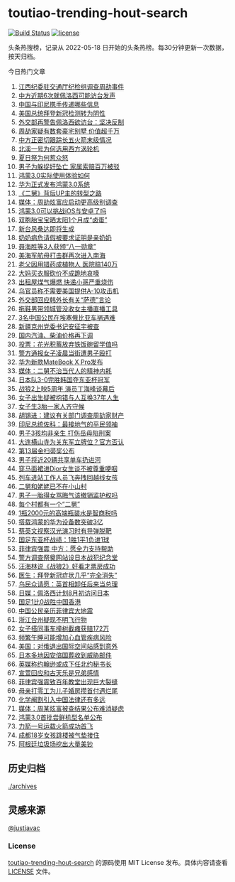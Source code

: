<!--
 * @Author: WangLiShuai
 * @Date: 2022-05-17 14:08:06
 * @LastEditTime: 2022-05-18 14:51:18
 * @FilePath: \hot-search\toutiao-trending-hout-search\README.md
 * @Description:
-->

# toutiao-trending-hout-search

[![Build Status](https://github.com/justjavac/weibo-trending-hot-search/workflows/ci/badge.svg?branch=master)](https://github.com/wlswang/toutiao-trending-hout-search/actions) [![license](https://img.shields.io/github/license/wlswang/toutiao-trending-hout-search)](https://github.com/wlswang/toutiao-trending-hout-search/blob/master/LICENSE)

头条热搜榜，记录从 2022-05-18 日开始的头条热榜。每30分钟更新一次数据，按天归档。

今日热门文章

<!-- BEGIN -->
  <!-- 最后更新时间 Thu Jul 28 2022 06:39:16 GMT+0800 (China Standard Time) -->
  1. [江西纪委驻交通厅纪检组调查周劼事件](https://www.toutiao.com/amos_land_page/?category_name=topic_innerflow&event_type=hot_board&log_pb=%7B%22category_name%22%3A%22topic_innerflow%22%2C%22cluster_type%22%3A%222%22%2C%22enter_from%22%3A%22click_category%22%2C%22entrance_hotspot%22%3A%22outside%22%2C%22event_type%22%3A%22hot_board%22%2C%22hot_board_cluster_id%22%3A%227125051267776249870%22%2C%22hot_board_impr_id%22%3A%22202207280057480101350531040D3C7E12%22%2C%22jump_page%22%3A%22hot_board_page%22%2C%22location%22%3A%22news_hot_card%22%2C%22page_location%22%3A%22hot_board_page%22%2C%22rank%22%3A%221%22%2C%22source%22%3A%22trending_tab%22%2C%22style_id%22%3A%2240132%22%2C%22title%22%3A%22%E6%B1%9F%E8%A5%BF%E7%BA%AA%E5%A7%94%E9%A9%BB%E4%BA%A4%E9%80%9A%E5%8E%85%E7%BA%AA%E6%A3%80%E7%BB%84%E8%B0%83%E6%9F%A5%E5%91%A8%E5%8A%BC%E4%BA%8B%E4%BB%B6%22%7D&rank=1&style_id=40132&topic_id=7125051267776249870)
1. [中方近期6次就佩洛西可能访台发声](https://www.toutiao.com/amos_land_page/?category_name=topic_innerflow&event_type=hot_board&log_pb=%7B%22category_name%22%3A%22topic_innerflow%22%2C%22cluster_type%22%3A%225%22%2C%22enter_from%22%3A%22click_category%22%2C%22entrance_hotspot%22%3A%22outside%22%2C%22event_type%22%3A%22hot_board%22%2C%22hot_board_cluster_id%22%3A%227124977496272932365%22%2C%22hot_board_impr_id%22%3A%22202207280057480101350531040D3C7E12%22%2C%22jump_page%22%3A%22hot_board_page%22%2C%22location%22%3A%22news_hot_card%22%2C%22page_location%22%3A%22hot_board_page%22%2C%22rank%22%3A%222%22%2C%22source%22%3A%22trending_tab%22%2C%22style_id%22%3A%2240132%22%2C%22title%22%3A%22%E4%B8%AD%E6%96%B9%E8%BF%91%E6%9C%9F6%E6%AC%A1%E5%B0%B1%E4%BD%A9%E6%B4%9B%E8%A5%BF%E5%8F%AF%E8%83%BD%E8%AE%BF%E5%8F%B0%E5%8F%91%E5%A3%B0%22%7D&rank=2&style_id=40132&topic_id=7124977496272932365)
1. [中国与印尼携手传递哪些信息](https://www.toutiao.com/amos_land_page/?category_name=topic_innerflow&event_type=hot_board&log_pb=%7B%22category_name%22%3A%22topic_innerflow%22%2C%22cluster_type%22%3A%222%22%2C%22enter_from%22%3A%22click_category%22%2C%22entrance_hotspot%22%3A%22outside%22%2C%22event_type%22%3A%22hot_board%22%2C%22hot_board_cluster_id%22%3A%227124140711858929699%22%2C%22hot_board_impr_id%22%3A%22202207280057480101350531040D3C7E12%22%2C%22jump_page%22%3A%22hot_board_page%22%2C%22location%22%3A%22news_hot_card%22%2C%22page_location%22%3A%22hot_board_page%22%2C%22rank%22%3A%223%22%2C%22source%22%3A%22trending_tab%22%2C%22style_id%22%3A%2240132%22%2C%22title%22%3A%22%E4%B8%AD%E5%9B%BD%E4%B8%8E%E5%8D%B0%E5%B0%BC%E6%90%BA%E6%89%8B%E4%BC%A0%E9%80%92%E5%93%AA%E4%BA%9B%E4%BF%A1%E6%81%AF%22%7D&rank=3&style_id=40132&topic_id=7124140711858929699)
1. [美国总统拜登新冠检测转为阴性](https://www.toutiao.com/amos_land_page/?category_name=topic_innerflow&event_type=hot_board&log_pb=%7B%22category_name%22%3A%22topic_innerflow%22%2C%22cluster_type%22%3A%222%22%2C%22enter_from%22%3A%22click_category%22%2C%22entrance_hotspot%22%3A%22outside%22%2C%22event_type%22%3A%22hot_board%22%2C%22hot_board_cluster_id%22%3A%227124416180458094633%22%2C%22hot_board_impr_id%22%3A%22202207280057480101350531040D3C7E12%22%2C%22jump_page%22%3A%22hot_board_page%22%2C%22location%22%3A%22news_hot_card%22%2C%22page_location%22%3A%22hot_board_page%22%2C%22rank%22%3A%224%22%2C%22source%22%3A%22trending_tab%22%2C%22style_id%22%3A%2240132%22%2C%22title%22%3A%22%E7%BE%8E%E5%9B%BD%E6%80%BB%E7%BB%9F%E6%8B%9C%E7%99%BB%E6%96%B0%E5%86%A0%E6%A3%80%E6%B5%8B%E8%BD%AC%E4%B8%BA%E9%98%B4%E6%80%A7%22%7D&rank=4&style_id=40132&topic_id=7124416180458094633)
1. [外交部再警告佩洛西欲访台：坚决反制](https://www.toutiao.com/amos_land_page/?category_name=topic_innerflow&event_type=hot_board&log_pb=%7B%22category_name%22%3A%22topic_innerflow%22%2C%22cluster_type%22%3A%222%22%2C%22enter_from%22%3A%22click_category%22%2C%22entrance_hotspot%22%3A%22outside%22%2C%22event_type%22%3A%22hot_board%22%2C%22hot_board_cluster_id%22%3A%227123836746646687268%22%2C%22hot_board_impr_id%22%3A%22202207280057480101350531040D3C7E12%22%2C%22jump_page%22%3A%22hot_board_page%22%2C%22location%22%3A%22news_hot_card%22%2C%22page_location%22%3A%22hot_board_page%22%2C%22rank%22%3A%225%22%2C%22source%22%3A%22trending_tab%22%2C%22style_id%22%3A%2240132%22%2C%22title%22%3A%22%E5%A4%96%E4%BA%A4%E9%83%A8%E5%86%8D%E8%AD%A6%E5%91%8A%E4%BD%A9%E6%B4%9B%E8%A5%BF%E6%AC%B2%E8%AE%BF%E5%8F%B0%EF%BC%9A%E5%9D%9A%E5%86%B3%E5%8F%8D%E5%88%B6%22%7D&rank=5&style_id=40132&topic_id=7123836746646687268)
1. [周劼家疑有数套豪宅别墅 价值超千万](https://www.toutiao.com/amos_land_page/?category_name=topic_innerflow&event_type=hot_board&log_pb=%7B%22category_name%22%3A%22topic_innerflow%22%2C%22cluster_type%22%3A%221%22%2C%22enter_from%22%3A%22click_category%22%2C%22entrance_hotspot%22%3A%22outside%22%2C%22event_type%22%3A%22hot_board%22%2C%22hot_board_cluster_id%22%3A%227125012745614786594%22%2C%22hot_board_impr_id%22%3A%22202207280057480101350531040D3C7E12%22%2C%22jump_page%22%3A%22hot_board_page%22%2C%22location%22%3A%22news_hot_card%22%2C%22page_location%22%3A%22hot_board_page%22%2C%22rank%22%3A%226%22%2C%22source%22%3A%22trending_tab%22%2C%22style_id%22%3A%2240132%22%2C%22title%22%3A%22%E5%91%A8%E5%8A%BC%E5%AE%B6%E7%96%91%E6%9C%89%E6%95%B0%E5%A5%97%E8%B1%AA%E5%AE%85%E5%88%AB%E5%A2%85+%E4%BB%B7%E5%80%BC%E8%B6%85%E5%8D%83%E4%B8%87%22%7D&rank=6&style_id=40132&topic_id=7125012745614786594)
1. [中方正密切跟踪长五火箭末级情况](https://www.toutiao.com/amos_land_page/?category_name=topic_innerflow&event_type=hot_board&log_pb=%7B%22category_name%22%3A%22topic_innerflow%22%2C%22cluster_type%22%3A%226%22%2C%22enter_from%22%3A%22click_category%22%2C%22entrance_hotspot%22%3A%22outside%22%2C%22event_type%22%3A%22hot_board%22%2C%22hot_board_cluster_id%22%3A%227125029684701741071%22%2C%22hot_board_impr_id%22%3A%22202207280057480101350531040D3C7E12%22%2C%22jump_page%22%3A%22hot_board_page%22%2C%22location%22%3A%22news_hot_card%22%2C%22page_location%22%3A%22hot_board_page%22%2C%22rank%22%3A%227%22%2C%22source%22%3A%22trending_tab%22%2C%22style_id%22%3A%2240132%22%2C%22title%22%3A%22%E4%B8%AD%E6%96%B9%E6%AD%A3%E5%AF%86%E5%88%87%E8%B7%9F%E8%B8%AA%E9%95%BF%E4%BA%94%E7%81%AB%E7%AE%AD%E6%9C%AB%E7%BA%A7%E6%83%85%E5%86%B5%22%7D&rank=7&style_id=40132&topic_id=7125029684701741071)
1. [北溪一号为何选用西方涡轮机](https://www.toutiao.com/amos_land_page/?category_name=topic_innerflow&event_type=hot_board&log_pb=%7B%22category_name%22%3A%22topic_innerflow%22%2C%22cluster_type%22%3A%226%22%2C%22enter_from%22%3A%22click_category%22%2C%22entrance_hotspot%22%3A%22outside%22%2C%22event_type%22%3A%22hot_board%22%2C%22hot_board_cluster_id%22%3A%227124814068728201246%22%2C%22hot_board_impr_id%22%3A%2220220728033331010133037230031D4553%22%2C%22jump_page%22%3A%22hot_board_page%22%2C%22location%22%3A%22news_hot_card%22%2C%22page_location%22%3A%22hot_board_page%22%2C%22rank%22%3A%2247%22%2C%22source%22%3A%22trending_tab%22%2C%22style_id%22%3A%2240132%22%2C%22title%22%3A%22%E5%8C%97%E6%BA%AA%E4%B8%80%E5%8F%B7%E4%B8%BA%E4%BD%95%E9%80%89%E7%94%A8%E8%A5%BF%E6%96%B9%E6%B6%A1%E8%BD%AE%E6%9C%BA%22%7D&rank=47&style_id=40132&topic_id=7124814068728201246)
1. [夏日祭为何惹众怒](https://www.toutiao.com/amos_land_page/?category_name=topic_innerflow&event_type=hot_board&log_pb=%7B%22category_name%22%3A%22topic_innerflow%22%2C%22cluster_type%22%3A%221%22%2C%22enter_from%22%3A%22click_category%22%2C%22entrance_hotspot%22%3A%22outside%22%2C%22event_type%22%3A%22hot_board%22%2C%22hot_board_cluster_id%22%3A%227124068836571578383%22%2C%22hot_board_impr_id%22%3A%22202207280057480101350531040D3C7E12%22%2C%22jump_page%22%3A%22hot_board_page%22%2C%22location%22%3A%22news_hot_card%22%2C%22page_location%22%3A%22hot_board_page%22%2C%22rank%22%3A%229%22%2C%22source%22%3A%22trending_tab%22%2C%22style_id%22%3A%2240132%22%2C%22title%22%3A%22%E5%A4%8F%E6%97%A5%E7%A5%AD%E4%B8%BA%E4%BD%95%E6%83%B9%E4%BC%97%E6%80%92%22%7D&rank=9&style_id=40132&topic_id=7124068836571578383)
1. [男子为躲捉奸坠亡 家属索赔百万被驳](https://www.toutiao.com/amos_land_page/?category_name=topic_innerflow&event_type=hot_board&log_pb=%7B%22category_name%22%3A%22topic_innerflow%22%2C%22cluster_type%22%3A%220%22%2C%22enter_from%22%3A%22click_category%22%2C%22entrance_hotspot%22%3A%22outside%22%2C%22event_type%22%3A%22hot_board%22%2C%22hot_board_cluster_id%22%3A%227124974700979028001%22%2C%22hot_board_impr_id%22%3A%22202207280057480101350531040D3C7E12%22%2C%22jump_page%22%3A%22hot_board_page%22%2C%22location%22%3A%22news_hot_card%22%2C%22page_location%22%3A%22hot_board_page%22%2C%22rank%22%3A%2210%22%2C%22source%22%3A%22trending_tab%22%2C%22style_id%22%3A%2240132%22%2C%22title%22%3A%22%E7%94%B7%E5%AD%90%E4%B8%BA%E8%BA%B2%E6%8D%89%E5%A5%B8%E5%9D%A0%E4%BA%A1+%E5%AE%B6%E5%B1%9E%E7%B4%A2%E8%B5%94%E7%99%BE%E4%B8%87%E8%A2%AB%E9%A9%B3%22%7D&rank=10&style_id=40132&topic_id=7124974700979028001)
1. [鸿蒙3.0实际使用体验如何](https://www.toutiao.com/amos_land_page/?category_name=topic_innerflow&event_type=hot_board&log_pb=%7B%22category_name%22%3A%22topic_innerflow%22%2C%22cluster_type%22%3A%222%22%2C%22enter_from%22%3A%22click_category%22%2C%22entrance_hotspot%22%3A%22outside%22%2C%22event_type%22%3A%22hot_board%22%2C%22hot_board_cluster_id%22%3A%227125037131151441957%22%2C%22hot_board_impr_id%22%3A%22202207280057480101350531040D3C7E12%22%2C%22jump_page%22%3A%22hot_board_page%22%2C%22location%22%3A%22news_hot_card%22%2C%22page_location%22%3A%22hot_board_page%22%2C%22rank%22%3A%2211%22%2C%22source%22%3A%22trending_tab%22%2C%22style_id%22%3A%2240132%22%2C%22title%22%3A%22%E9%B8%BF%E8%92%993.0%E5%AE%9E%E9%99%85%E4%BD%BF%E7%94%A8%E4%BD%93%E9%AA%8C%E5%A6%82%E4%BD%95%22%7D&rank=11&style_id=40132&topic_id=7125037131151441957)
1. [华为正式发布鸿蒙3.0系统](https://www.toutiao.com/amos_land_page/?category_name=topic_innerflow&event_type=hot_board&log_pb=%7B%22category_name%22%3A%22topic_innerflow%22%2C%22cluster_type%22%3A%222%22%2C%22enter_from%22%3A%22click_category%22%2C%22entrance_hotspot%22%3A%22outside%22%2C%22event_type%22%3A%22hot_board%22%2C%22hot_board_cluster_id%22%3A%227124128371763580453%22%2C%22hot_board_impr_id%22%3A%22202207280057480101350531040D3C7E12%22%2C%22jump_page%22%3A%22hot_board_page%22%2C%22location%22%3A%22news_hot_card%22%2C%22page_location%22%3A%22hot_board_page%22%2C%22rank%22%3A%228%22%2C%22source%22%3A%22trending_tab%22%2C%22style_id%22%3A%2240132%22%2C%22title%22%3A%22%E5%8D%8E%E4%B8%BA%E6%AD%A3%E5%BC%8F%E5%8F%91%E5%B8%83%E9%B8%BF%E8%92%993.0%E7%B3%BB%E7%BB%9F%22%7D&rank=8&style_id=40132&topic_id=7124128371763580453)
1. [《二舅》背后UP主的转型之路](https://www.toutiao.com/amos_land_page/?category_name=topic_innerflow&event_type=hot_board&log_pb=%7B%22category_name%22%3A%22topic_innerflow%22%2C%22cluster_type%22%3A%222%22%2C%22enter_from%22%3A%22click_category%22%2C%22entrance_hotspot%22%3A%22outside%22%2C%22event_type%22%3A%22hot_board%22%2C%22hot_board_cluster_id%22%3A%227124676515253452830%22%2C%22hot_board_impr_id%22%3A%22202207280057480101350531040D3C7E12%22%2C%22jump_page%22%3A%22hot_board_page%22%2C%22location%22%3A%22news_hot_card%22%2C%22page_location%22%3A%22hot_board_page%22%2C%22rank%22%3A%2215%22%2C%22source%22%3A%22trending_tab%22%2C%22style_id%22%3A%2240132%22%2C%22title%22%3A%22%E3%80%8A%E4%BA%8C%E8%88%85%E3%80%8B%E8%83%8C%E5%90%8EUP%E4%B8%BB%E7%9A%84%E8%BD%AC%E5%9E%8B%E4%B9%8B%E8%B7%AF%22%7D&rank=15&style_id=40132&topic_id=7124676515253452830)
1. [媒体：周劼炫富应启动更高级别调查](https://www.toutiao.com/amos_land_page/?category_name=topic_innerflow&event_type=hot_board&log_pb=%7B%22category_name%22%3A%22topic_innerflow%22%2C%22cluster_type%22%3A%225%22%2C%22enter_from%22%3A%22click_category%22%2C%22entrance_hotspot%22%3A%22outside%22%2C%22event_type%22%3A%22hot_board%22%2C%22hot_board_cluster_id%22%3A%227124985897820360204%22%2C%22hot_board_impr_id%22%3A%22202207280057480101350531040D3C7E12%22%2C%22jump_page%22%3A%22hot_board_page%22%2C%22location%22%3A%22news_hot_card%22%2C%22page_location%22%3A%22hot_board_page%22%2C%22rank%22%3A%2219%22%2C%22source%22%3A%22trending_tab%22%2C%22style_id%22%3A%2240132%22%2C%22title%22%3A%22%E5%AA%92%E4%BD%93%EF%BC%9A%E5%91%A8%E5%8A%BC%E7%82%AB%E5%AF%8C%E5%BA%94%E5%90%AF%E5%8A%A8%E6%9B%B4%E9%AB%98%E7%BA%A7%E5%88%AB%E8%B0%83%E6%9F%A5%22%7D&rank=19&style_id=40132&topic_id=7124985897820360204)
1. [鸿蒙3.0可以挑战iOS与安卓了吗](https://www.toutiao.com/amos_land_page/?category_name=topic_innerflow&event_type=hot_board&log_pb=%7B%22category_name%22%3A%22topic_innerflow%22%2C%22cluster_type%22%3A%221%22%2C%22enter_from%22%3A%22click_category%22%2C%22entrance_hotspot%22%3A%22outside%22%2C%22event_type%22%3A%22hot_board%22%2C%22hot_board_cluster_id%22%3A%227125026279396474895%22%2C%22hot_board_impr_id%22%3A%22202207280057480101350531040D3C7E12%22%2C%22jump_page%22%3A%22hot_board_page%22%2C%22location%22%3A%22news_hot_card%22%2C%22page_location%22%3A%22hot_board_page%22%2C%22rank%22%3A%2217%22%2C%22source%22%3A%22trending_tab%22%2C%22style_id%22%3A%2240132%22%2C%22title%22%3A%22%E9%B8%BF%E8%92%993.0%E5%8F%AF%E4%BB%A5%E6%8C%91%E6%88%98iOS%E4%B8%8E%E5%AE%89%E5%8D%93%E4%BA%86%E5%90%97%22%7D&rank=17&style_id=40132&topic_id=7125026279396474895)
1. [双胞胎宝宝晒太阳1个月成“卤蛋”](https://www.toutiao.com/amos_land_page/?category_name=topic_innerflow&event_type=hot_board&log_pb=%7B%22category_name%22%3A%22topic_innerflow%22%2C%22cluster_type%22%3A%220%22%2C%22enter_from%22%3A%22click_category%22%2C%22entrance_hotspot%22%3A%22outside%22%2C%22event_type%22%3A%22hot_board%22%2C%22hot_board_cluster_id%22%3A%227124846846953914406%22%2C%22hot_board_impr_id%22%3A%22202207280057480101350531040D3C7E12%22%2C%22jump_page%22%3A%22hot_board_page%22%2C%22location%22%3A%22news_hot_card%22%2C%22page_location%22%3A%22hot_board_page%22%2C%22rank%22%3A%2223%22%2C%22source%22%3A%22trending_tab%22%2C%22style_id%22%3A%2240132%22%2C%22title%22%3A%22%E5%8F%8C%E8%83%9E%E8%83%8E%E5%AE%9D%E5%AE%9D%E6%99%92%E5%A4%AA%E9%98%B31%E4%B8%AA%E6%9C%88%E6%88%90%E2%80%9C%E5%8D%A4%E8%9B%8B%E2%80%9D%22%7D&rank=23&style_id=40132&topic_id=7124846846953914406)
1. [新台风桑达即将生成](https://www.toutiao.com/amos_land_page/?category_name=topic_innerflow&event_type=hot_board&log_pb=%7B%22category_name%22%3A%22topic_innerflow%22%2C%22cluster_type%22%3A%224%22%2C%22enter_from%22%3A%22click_category%22%2C%22entrance_hotspot%22%3A%22outside%22%2C%22event_type%22%3A%22hot_board%22%2C%22hot_board_cluster_id%22%3A%227124465776651665421%22%2C%22hot_board_impr_id%22%3A%22202207280057480101350531040D3C7E12%22%2C%22jump_page%22%3A%22hot_board_page%22%2C%22location%22%3A%22news_hot_card%22%2C%22page_location%22%3A%22hot_board_page%22%2C%22rank%22%3A%2225%22%2C%22source%22%3A%22trending_tab%22%2C%22style_id%22%3A%2240132%22%2C%22title%22%3A%22%E6%96%B0%E5%8F%B0%E9%A3%8E%E6%A1%91%E8%BE%BE%E5%8D%B3%E5%B0%86%E7%94%9F%E6%88%90%22%7D&rank=25&style_id=40132&topic_id=7124465776651665421)
1. [奶奶病危请假被要求证明是亲奶奶](https://www.toutiao.com/amos_land_page/?category_name=topic_innerflow&event_type=hot_board&log_pb=%7B%22category_name%22%3A%22topic_innerflow%22%2C%22cluster_type%22%3A%222%22%2C%22enter_from%22%3A%22click_category%22%2C%22entrance_hotspot%22%3A%22outside%22%2C%22event_type%22%3A%22hot_board%22%2C%22hot_board_cluster_id%22%3A%227125002729423896615%22%2C%22hot_board_impr_id%22%3A%22202207280057480101350531040D3C7E12%22%2C%22jump_page%22%3A%22hot_board_page%22%2C%22location%22%3A%22news_hot_card%22%2C%22page_location%22%3A%22hot_board_page%22%2C%22rank%22%3A%2218%22%2C%22source%22%3A%22trending_tab%22%2C%22style_id%22%3A%2240132%22%2C%22title%22%3A%22%E5%A5%B6%E5%A5%B6%E7%97%85%E5%8D%B1%E8%AF%B7%E5%81%87%E8%A2%AB%E8%A6%81%E6%B1%82%E8%AF%81%E6%98%8E%E6%98%AF%E4%BA%B2%E5%A5%B6%E5%A5%B6%22%7D&rank=18&style_id=40132&topic_id=7125002729423896615)
1. [聂海胜等3人获颁“八一勋章”](https://www.toutiao.com/amos_land_page/?category_name=topic_innerflow&event_type=hot_board&log_pb=%7B%22category_name%22%3A%22topic_innerflow%22%2C%22cluster_type%22%3A%220%22%2C%22enter_from%22%3A%22click_category%22%2C%22entrance_hotspot%22%3A%22outside%22%2C%22event_type%22%3A%22hot_board%22%2C%22hot_board_cluster_id%22%3A%227124990795828396066%22%2C%22hot_board_impr_id%22%3A%22202207280057480101350531040D3C7E12%22%2C%22jump_page%22%3A%22hot_board_page%22%2C%22location%22%3A%22news_hot_card%22%2C%22page_location%22%3A%22hot_board_page%22%2C%22rank%22%3A%2237%22%2C%22source%22%3A%22trending_tab%22%2C%22style_id%22%3A%2240132%22%2C%22title%22%3A%22%E8%81%82%E6%B5%B7%E8%83%9C%E7%AD%893%E4%BA%BA%E8%8E%B7%E9%A2%81%E2%80%9C%E5%85%AB%E4%B8%80%E5%8B%8B%E7%AB%A0%E2%80%9D%22%7D&rank=37&style_id=40132&topic_id=7124990795828396066)
1. [美海军航母打击群再次进入南海](https://www.toutiao.com/amos_land_page/?category_name=topic_innerflow&event_type=hot_board&log_pb=%7B%22category_name%22%3A%22topic_innerflow%22%2C%22cluster_type%22%3A%226%22%2C%22enter_from%22%3A%22click_category%22%2C%22entrance_hotspot%22%3A%22outside%22%2C%22event_type%22%3A%22hot_board%22%2C%22hot_board_cluster_id%22%3A%227124605140278968350%22%2C%22hot_board_impr_id%22%3A%22202207280057480101350531040D3C7E12%22%2C%22jump_page%22%3A%22hot_board_page%22%2C%22location%22%3A%22news_hot_card%22%2C%22page_location%22%3A%22hot_board_page%22%2C%22rank%22%3A%2228%22%2C%22source%22%3A%22trending_tab%22%2C%22style_id%22%3A%2240132%22%2C%22title%22%3A%22%E7%BE%8E%E6%B5%B7%E5%86%9B%E8%88%AA%E6%AF%8D%E6%89%93%E5%87%BB%E7%BE%A4%E5%86%8D%E6%AC%A1%E8%BF%9B%E5%85%A5%E5%8D%97%E6%B5%B7%22%7D&rank=28&style_id=40132&topic_id=7124605140278968350)
1. [老父因用错药成植物人 医院赔140万](https://www.toutiao.com/amos_land_page/?category_name=topic_innerflow&event_type=hot_board&log_pb=%7B%22category_name%22%3A%22topic_innerflow%22%2C%22cluster_type%22%3A%221%22%2C%22enter_from%22%3A%22click_category%22%2C%22entrance_hotspot%22%3A%22outside%22%2C%22event_type%22%3A%22hot_board%22%2C%22hot_board_cluster_id%22%3A%227124686507062853643%22%2C%22hot_board_impr_id%22%3A%22202207280057480101350531040D3C7E12%22%2C%22jump_page%22%3A%22hot_board_page%22%2C%22location%22%3A%22news_hot_card%22%2C%22page_location%22%3A%22hot_board_page%22%2C%22rank%22%3A%2220%22%2C%22source%22%3A%22trending_tab%22%2C%22style_id%22%3A%2240132%22%2C%22title%22%3A%22%E8%80%81%E7%88%B6%E5%9B%A0%E7%94%A8%E9%94%99%E8%8D%AF%E6%88%90%E6%A4%8D%E7%89%A9%E4%BA%BA+%E5%8C%BB%E9%99%A2%E8%B5%94140%E4%B8%87%22%7D&rank=20&style_id=40132&topic_id=7124686507062853643)
1. [大妈买衣服砍价不成跪地哀嚎](https://www.toutiao.com/amos_land_page/?category_name=topic_innerflow&event_type=hot_board&log_pb=%7B%22category_name%22%3A%22topic_innerflow%22%2C%22cluster_type%22%3A%220%22%2C%22enter_from%22%3A%22click_category%22%2C%22entrance_hotspot%22%3A%22outside%22%2C%22event_type%22%3A%22hot_board%22%2C%22hot_board_cluster_id%22%3A%227124657666135162917%22%2C%22hot_board_impr_id%22%3A%22202207280057480101350531040D3C7E12%22%2C%22jump_page%22%3A%22hot_board_page%22%2C%22location%22%3A%22news_hot_card%22%2C%22page_location%22%3A%22hot_board_page%22%2C%22rank%22%3A%2214%22%2C%22source%22%3A%22trending_tab%22%2C%22style_id%22%3A%2240132%22%2C%22title%22%3A%22%E5%A4%A7%E5%A6%88%E4%B9%B0%E8%A1%A3%E6%9C%8D%E7%A0%8D%E4%BB%B7%E4%B8%8D%E6%88%90%E8%B7%AA%E5%9C%B0%E5%93%80%E5%9A%8E%22%7D&rank=14&style_id=40132&topic_id=7124657666135162917)
1. [出租屋煤气爆燃 快递小哥严重烧伤](https://www.toutiao.com/amos_land_page/?category_name=topic_innerflow&event_type=hot_board&log_pb=%7B%22category_name%22%3A%22topic_innerflow%22%2C%22cluster_type%22%3A%220%22%2C%22enter_from%22%3A%22click_category%22%2C%22entrance_hotspot%22%3A%22outside%22%2C%22event_type%22%3A%22hot_board%22%2C%22hot_board_cluster_id%22%3A%227124894957944455172%22%2C%22hot_board_impr_id%22%3A%22202207280057480101350531040D3C7E12%22%2C%22jump_page%22%3A%22hot_board_page%22%2C%22location%22%3A%22news_hot_card%22%2C%22page_location%22%3A%22hot_board_page%22%2C%22rank%22%3A%2242%22%2C%22source%22%3A%22trending_tab%22%2C%22style_id%22%3A%2240132%22%2C%22title%22%3A%22%E5%87%BA%E7%A7%9F%E5%B1%8B%E7%85%A4%E6%B0%94%E7%88%86%E7%87%83+%E5%BF%AB%E9%80%92%E5%B0%8F%E5%93%A5%E4%B8%A5%E9%87%8D%E7%83%A7%E4%BC%A4%22%7D&rank=42&style_id=40132&topic_id=7124894957944455172)
1. [乌官员称不需要美国提供A-10攻击机](https://www.toutiao.com/amos_land_page/?category_name=topic_innerflow&event_type=hot_board&log_pb=%7B%22category_name%22%3A%22topic_innerflow%22%2C%22cluster_type%22%3A%226%22%2C%22enter_from%22%3A%22click_category%22%2C%22entrance_hotspot%22%3A%22outside%22%2C%22event_type%22%3A%22hot_board%22%2C%22hot_board_cluster_id%22%3A%227124958688565002274%22%2C%22hot_board_impr_id%22%3A%22202207280241560101581600161B48A924%22%2C%22jump_page%22%3A%22hot_board_page%22%2C%22location%22%3A%22news_hot_card%22%2C%22page_location%22%3A%22hot_board_page%22%2C%22rank%22%3A%2242%22%2C%22source%22%3A%22trending_tab%22%2C%22style_id%22%3A%2240132%22%2C%22title%22%3A%22%E4%B9%8C%E5%AE%98%E5%91%98%E7%A7%B0%E4%B8%8D%E9%9C%80%E8%A6%81%E7%BE%8E%E5%9B%BD%E6%8F%90%E4%BE%9BA-10%E6%94%BB%E5%87%BB%E6%9C%BA%22%7D&rank=42&style_id=40132&topic_id=7124958688565002274)
1. [外交部回应韩外长有关“萨德”言论](https://www.toutiao.com/amos_land_page/?category_name=topic_innerflow&event_type=hot_board&log_pb=%7B%22category_name%22%3A%22topic_innerflow%22%2C%22cluster_type%22%3A%226%22%2C%22enter_from%22%3A%22click_category%22%2C%22entrance_hotspot%22%3A%22outside%22%2C%22event_type%22%3A%22hot_board%22%2C%22hot_board_cluster_id%22%3A%227124974709627682823%22%2C%22hot_board_impr_id%22%3A%22202207280057480101350531040D3C7E12%22%2C%22jump_page%22%3A%22hot_board_page%22%2C%22location%22%3A%22news_hot_card%22%2C%22page_location%22%3A%22hot_board_page%22%2C%22rank%22%3A%2231%22%2C%22source%22%3A%22trending_tab%22%2C%22style_id%22%3A%2240132%22%2C%22title%22%3A%22%E5%A4%96%E4%BA%A4%E9%83%A8%E5%9B%9E%E5%BA%94%E9%9F%A9%E5%A4%96%E9%95%BF%E6%9C%89%E5%85%B3%E2%80%9C%E8%90%A8%E5%BE%B7%E2%80%9D%E8%A8%80%E8%AE%BA%22%7D&rank=31&style_id=40132&topic_id=7124974709627682823)
1. [拖鞋男带领城管没收女主播直播工具](https://www.toutiao.com/amos_land_page/?category_name=topic_innerflow&event_type=hot_board&log_pb=%7B%22category_name%22%3A%22topic_innerflow%22%2C%22cluster_type%22%3A%221%22%2C%22enter_from%22%3A%22click_category%22%2C%22entrance_hotspot%22%3A%22outside%22%2C%22event_type%22%3A%22hot_board%22%2C%22hot_board_cluster_id%22%3A%227124603970797961228%22%2C%22hot_board_impr_id%22%3A%22202207280057480101350531040D3C7E12%22%2C%22jump_page%22%3A%22hot_board_page%22%2C%22location%22%3A%22news_hot_card%22%2C%22page_location%22%3A%22hot_board_page%22%2C%22rank%22%3A%2226%22%2C%22source%22%3A%22trending_tab%22%2C%22style_id%22%3A%2240132%22%2C%22title%22%3A%22%E6%8B%96%E9%9E%8B%E7%94%B7%E5%B8%A6%E9%A2%86%E5%9F%8E%E7%AE%A1%E6%B2%A1%E6%94%B6%E5%A5%B3%E4%B8%BB%E6%92%AD%E7%9B%B4%E6%92%AD%E5%B7%A5%E5%85%B7%22%7D&rank=26&style_id=40132&topic_id=7124603970797961228)
1. [3名中国公民在埃塞俄比亚车祸遇难](https://www.toutiao.com/amos_land_page/?category_name=topic_innerflow&event_type=hot_board&log_pb=%7B%22category_name%22%3A%22topic_innerflow%22%2C%22cluster_type%22%3A%225%22%2C%22enter_from%22%3A%22click_category%22%2C%22entrance_hotspot%22%3A%22outside%22%2C%22event_type%22%3A%22hot_board%22%2C%22hot_board_cluster_id%22%3A%227125032862335634981%22%2C%22hot_board_impr_id%22%3A%22202207280057480101350531040D3C7E12%22%2C%22jump_page%22%3A%22hot_board_page%22%2C%22location%22%3A%22news_hot_card%22%2C%22page_location%22%3A%22hot_board_page%22%2C%22rank%22%3A%2239%22%2C%22source%22%3A%22trending_tab%22%2C%22style_id%22%3A%2240132%22%2C%22title%22%3A%223%E5%90%8D%E4%B8%AD%E5%9B%BD%E5%85%AC%E6%B0%91%E5%9C%A8%E5%9F%83%E5%A1%9E%E4%BF%84%E6%AF%94%E4%BA%9A%E8%BD%A6%E7%A5%B8%E9%81%87%E9%9A%BE%22%7D&rank=39&style_id=40132&topic_id=7125032862335634981)
1. [新疆克州党委书记安征宇被查](https://www.toutiao.com/amos_land_page/?category_name=topic_innerflow&event_type=hot_board&log_pb=%7B%22category_name%22%3A%22topic_innerflow%22%2C%22cluster_type%22%3A%220%22%2C%22enter_from%22%3A%22click_category%22%2C%22entrance_hotspot%22%3A%22outside%22%2C%22event_type%22%3A%22hot_board%22%2C%22hot_board_cluster_id%22%3A%227125001938344607782%22%2C%22hot_board_impr_id%22%3A%22202207280057480101350531040D3C7E12%22%2C%22jump_page%22%3A%22hot_board_page%22%2C%22location%22%3A%22news_hot_card%22%2C%22page_location%22%3A%22hot_board_page%22%2C%22rank%22%3A%2221%22%2C%22source%22%3A%22trending_tab%22%2C%22style_id%22%3A%2240132%22%2C%22title%22%3A%22%E6%96%B0%E7%96%86%E5%85%8B%E5%B7%9E%E5%85%9A%E5%A7%94%E4%B9%A6%E8%AE%B0%E5%AE%89%E5%BE%81%E5%AE%87%E8%A2%AB%E6%9F%A5%22%7D&rank=21&style_id=40132&topic_id=7125001938344607782)
1. [国内汽油、柴油价格再下调](https://www.toutiao.com/amos_land_page/?category_name=topic_innerflow&event_type=hot_board&log_pb=%7B%22category_name%22%3A%22topic_innerflow%22%2C%22cluster_type%22%3A%223%22%2C%22enter_from%22%3A%22click_category%22%2C%22entrance_hotspot%22%3A%22outside%22%2C%22event_type%22%3A%22hot_board%22%2C%22hot_board_cluster_id%22%3A%227124142543536652326%22%2C%22hot_board_impr_id%22%3A%22202207280435580101501002121F23717D%22%2C%22jump_page%22%3A%22hot_board_page%22%2C%22location%22%3A%22news_hot_card%22%2C%22page_location%22%3A%22hot_board_page%22%2C%22rank%22%3A%2243%22%2C%22source%22%3A%22trending_tab%22%2C%22style_id%22%3A%2240132%22%2C%22title%22%3A%22%E5%9B%BD%E5%86%85%E6%B1%BD%E6%B2%B9%E3%80%81%E6%9F%B4%E6%B2%B9%E4%BB%B7%E6%A0%BC%E5%86%8D%E4%B8%8B%E8%B0%83%22%7D&rank=43&style_id=40132&topic_id=7124142543536652326)
1. [投票：花光积蓄放弃铁饭碗留学值吗](https://www.toutiao.com/amos_land_page/?category_name=topic_innerflow&event_type=hot_board&log_pb=%7B%22category_name%22%3A%22topic_innerflow%22%2C%22cluster_type%22%3A%221%22%2C%22enter_from%22%3A%22click_category%22%2C%22entrance_hotspot%22%3A%22outside%22%2C%22event_type%22%3A%22hot_board%22%2C%22hot_board_cluster_id%22%3A%227124194280905637892%22%2C%22hot_board_impr_id%22%3A%22202207280057480101350531040D3C7E12%22%2C%22jump_page%22%3A%22hot_board_page%22%2C%22location%22%3A%22news_hot_card%22%2C%22page_location%22%3A%22hot_board_page%22%2C%22rank%22%3A%2240%22%2C%22source%22%3A%22trending_tab%22%2C%22style_id%22%3A%2240132%22%2C%22title%22%3A%22%E6%8A%95%E7%A5%A8%EF%BC%9A%E8%8A%B1%E5%85%89%E7%A7%AF%E8%93%84%E6%94%BE%E5%BC%83%E9%93%81%E9%A5%AD%E7%A2%97%E7%95%99%E5%AD%A6%E5%80%BC%E5%90%97%22%7D&rank=40&style_id=40132&topic_id=7124194280905637892)
1. [警方通报女子凌晨当街遭男子殴打](https://www.toutiao.com/amos_land_page/?category_name=topic_innerflow&event_type=hot_board&log_pb=%7B%22category_name%22%3A%22topic_innerflow%22%2C%22cluster_type%22%3A%222%22%2C%22enter_from%22%3A%22click_category%22%2C%22entrance_hotspot%22%3A%22outside%22%2C%22event_type%22%3A%22hot_board%22%2C%22hot_board_cluster_id%22%3A%227124892085940912141%22%2C%22hot_board_impr_id%22%3A%22202207280057480101350531040D3C7E12%22%2C%22jump_page%22%3A%22hot_board_page%22%2C%22location%22%3A%22news_hot_card%22%2C%22page_location%22%3A%22hot_board_page%22%2C%22rank%22%3A%2236%22%2C%22source%22%3A%22trending_tab%22%2C%22style_id%22%3A%2240132%22%2C%22title%22%3A%22%E8%AD%A6%E6%96%B9%E9%80%9A%E6%8A%A5%E5%A5%B3%E5%AD%90%E5%87%8C%E6%99%A8%E5%BD%93%E8%A1%97%E9%81%AD%E7%94%B7%E5%AD%90%E6%AE%B4%E6%89%93%22%7D&rank=36&style_id=40132&topic_id=7124892085940912141)
1. [华为新款MateBook X Pro发布](https://www.toutiao.com/amos_land_page/?category_name=topic_innerflow&event_type=hot_board&log_pb=%7B%22category_name%22%3A%22topic_innerflow%22%2C%22cluster_type%22%3A%224%22%2C%22enter_from%22%3A%22click_category%22%2C%22entrance_hotspot%22%3A%22outside%22%2C%22event_type%22%3A%22hot_board%22%2C%22hot_board_cluster_id%22%3A%227124605956389863454%22%2C%22hot_board_impr_id%22%3A%222022072801434101013316501704F20FFC%22%2C%22jump_page%22%3A%22hot_board_page%22%2C%22location%22%3A%22news_hot_card%22%2C%22page_location%22%3A%22hot_board_page%22%2C%22rank%22%3A%2248%22%2C%22source%22%3A%22trending_tab%22%2C%22style_id%22%3A%2240132%22%2C%22title%22%3A%22%E5%8D%8E%E4%B8%BA%E6%96%B0%E6%AC%BEMateBook+X+Pro%E5%8F%91%E5%B8%83%22%7D&rank=48&style_id=40132&topic_id=7124605956389863454)
1. [媒体：二舅不治当代人的精神内耗](https://www.toutiao.com/amos_land_page/?category_name=topic_innerflow&event_type=hot_board&log_pb=%7B%22category_name%22%3A%22topic_innerflow%22%2C%22cluster_type%22%3A%222%22%2C%22enter_from%22%3A%22click_category%22%2C%22entrance_hotspot%22%3A%22outside%22%2C%22event_type%22%3A%22hot_board%22%2C%22hot_board_cluster_id%22%3A%227124576969814966305%22%2C%22hot_board_impr_id%22%3A%22202207280057480101350531040D3C7E12%22%2C%22jump_page%22%3A%22hot_board_page%22%2C%22location%22%3A%22news_hot_card%22%2C%22page_location%22%3A%22hot_board_page%22%2C%22rank%22%3A%2229%22%2C%22source%22%3A%22trending_tab%22%2C%22style_id%22%3A%2240132%22%2C%22title%22%3A%22%E5%AA%92%E4%BD%93%EF%BC%9A%E4%BA%8C%E8%88%85%E4%B8%8D%E6%B2%BB%E5%BD%93%E4%BB%A3%E4%BA%BA%E7%9A%84%E7%B2%BE%E7%A5%9E%E5%86%85%E8%80%97%22%7D&rank=29&style_id=40132&topic_id=7124576969814966305)
1. [日本队3-0完胜韩国夺东亚杯冠军](https://www.toutiao.com/amos_land_page/?category_name=topic_innerflow&event_type=hot_board&log_pb=%7B%22category_name%22%3A%22topic_innerflow%22%2C%22cluster_type%22%3A%225%22%2C%22enter_from%22%3A%22click_category%22%2C%22entrance_hotspot%22%3A%22outside%22%2C%22event_type%22%3A%22hot_board%22%2C%22hot_board_cluster_id%22%3A%227125024680729120268%22%2C%22hot_board_impr_id%22%3A%22202207280057480101350531040D3C7E12%22%2C%22jump_page%22%3A%22hot_board_page%22%2C%22location%22%3A%22news_hot_card%22%2C%22page_location%22%3A%22hot_board_page%22%2C%22rank%22%3A%2224%22%2C%22source%22%3A%22trending_tab%22%2C%22style_id%22%3A%2240132%22%2C%22title%22%3A%22%E6%97%A5%E6%9C%AC%E9%98%9F3-0%E5%AE%8C%E8%83%9C%E9%9F%A9%E5%9B%BD%E5%A4%BA%E4%B8%9C%E4%BA%9A%E6%9D%AF%E5%86%A0%E5%86%9B%22%7D&rank=24&style_id=40132&topic_id=7125024680729120268)
1. [战狼2上映5周年 演员丁海峰谈幕后](https://www.toutiao.com/amos_land_page/?category_name=topic_innerflow&event_type=hot_board&log_pb=%7B%22category_name%22%3A%22topic_innerflow%22%2C%22cluster_type%22%3A%221%22%2C%22enter_from%22%3A%22click_category%22%2C%22entrance_hotspot%22%3A%22outside%22%2C%22event_type%22%3A%22hot_board%22%2C%22hot_board_cluster_id%22%3A%227123762814606429733%22%2C%22hot_board_impr_id%22%3A%22202207280057480101350531040D3C7E12%22%2C%22jump_page%22%3A%22hot_board_page%22%2C%22location%22%3A%22news_hot_card%22%2C%22page_location%22%3A%22hot_board_page%22%2C%22rank%22%3A%2213%22%2C%22source%22%3A%22trending_tab%22%2C%22style_id%22%3A%2240132%22%2C%22title%22%3A%22%E6%88%98%E7%8B%BC2%E4%B8%8A%E6%98%A05%E5%91%A8%E5%B9%B4+%E6%BC%94%E5%91%98%E4%B8%81%E6%B5%B7%E5%B3%B0%E8%B0%88%E5%B9%95%E5%90%8E%22%7D&rank=13&style_id=40132&topic_id=7123762814606429733)
1. [女子出生疑被抱错与人互换37年人生](https://www.toutiao.com/amos_land_page/?category_name=topic_innerflow&event_type=hot_board&log_pb=%7B%22category_name%22%3A%22topic_innerflow%22%2C%22cluster_type%22%3A%228%22%2C%22enter_from%22%3A%22click_category%22%2C%22entrance_hotspot%22%3A%22outside%22%2C%22event_type%22%3A%22hot_board%22%2C%22hot_board_cluster_id%22%3A%227124938053646286862%22%2C%22hot_board_impr_id%22%3A%22202207280435580101501002121F23717D%22%2C%22jump_page%22%3A%22hot_board_page%22%2C%22location%22%3A%22news_hot_card%22%2C%22page_location%22%3A%22hot_board_page%22%2C%22rank%22%3A%2248%22%2C%22source%22%3A%22trending_tab%22%2C%22style_id%22%3A%2240132%22%2C%22title%22%3A%22%E5%A5%B3%E5%AD%90%E5%87%BA%E7%94%9F%E7%96%91%E8%A2%AB%E6%8A%B1%E9%94%99%E4%B8%8E%E4%BA%BA%E4%BA%92%E6%8D%A237%E5%B9%B4%E4%BA%BA%E7%94%9F%22%7D&rank=48&style_id=40132&topic_id=7124938053646286862)
1. [女子生3胎一家人齐守候](https://www.toutiao.com/amos_land_page/?category_name=topic_innerflow&event_type=hot_board&log_pb=%7B%22category_name%22%3A%22topic_innerflow%22%2C%22cluster_type%22%3A%220%22%2C%22enter_from%22%3A%22click_category%22%2C%22entrance_hotspot%22%3A%22outside%22%2C%22event_type%22%3A%22hot_board%22%2C%22hot_board_cluster_id%22%3A%227124909961208922120%22%2C%22hot_board_impr_id%22%3A%22202207280639160102122020771E7D2ECA%22%2C%22jump_page%22%3A%22hot_board_page%22%2C%22location%22%3A%22news_hot_card%22%2C%22page_location%22%3A%22hot_board_page%22%2C%22rank%22%3A%2237%22%2C%22source%22%3A%22trending_tab%22%2C%22style_id%22%3A%2240132%22%2C%22title%22%3A%22%E5%A5%B3%E5%AD%90%E7%94%9F3%E8%83%8E%E4%B8%80%E5%AE%B6%E4%BA%BA%E9%BD%90%E5%AE%88%E5%80%99%22%7D&rank=37&style_id=40132&topic_id=7124909961208922120)
1. [胡锡进：建议有关部门调查周劼家财产](https://www.toutiao.com/amos_land_page/?category_name=topic_innerflow&event_type=hot_board&log_pb=%7B%22category_name%22%3A%22topic_innerflow%22%2C%22cluster_type%22%3A%222%22%2C%22enter_from%22%3A%22click_category%22%2C%22entrance_hotspot%22%3A%22outside%22%2C%22event_type%22%3A%22hot_board%22%2C%22hot_board_cluster_id%22%3A%227125008894501322786%22%2C%22hot_board_impr_id%22%3A%22202207280057480101350531040D3C7E12%22%2C%22jump_page%22%3A%22hot_board_page%22%2C%22location%22%3A%22news_hot_card%22%2C%22page_location%22%3A%22hot_board_page%22%2C%22rank%22%3A%2227%22%2C%22source%22%3A%22trending_tab%22%2C%22style_id%22%3A%2240132%22%2C%22title%22%3A%22%E8%83%A1%E9%94%A1%E8%BF%9B%EF%BC%9A%E5%BB%BA%E8%AE%AE%E6%9C%89%E5%85%B3%E9%83%A8%E9%97%A8%E8%B0%83%E6%9F%A5%E5%91%A8%E5%8A%BC%E5%AE%B6%E8%B4%A2%E4%BA%A7%22%7D&rank=27&style_id=40132&topic_id=7125008894501322786)
1. [印尼总统佐科：最接地气的平民领袖](https://www.toutiao.com/amos_land_page/?category_name=topic_innerflow&event_type=hot_board&log_pb=%7B%22category_name%22%3A%22topic_innerflow%22%2C%22cluster_type%22%3A%220%22%2C%22enter_from%22%3A%22click_category%22%2C%22entrance_hotspot%22%3A%22outside%22%2C%22event_type%22%3A%22hot_board%22%2C%22hot_board_cluster_id%22%3A%227124656747683250217%22%2C%22hot_board_impr_id%22%3A%22202207280057480101350531040D3C7E12%22%2C%22jump_page%22%3A%22hot_board_page%22%2C%22location%22%3A%22news_hot_card%22%2C%22page_location%22%3A%22hot_board_page%22%2C%22rank%22%3A%2246%22%2C%22source%22%3A%22trending_tab%22%2C%22style_id%22%3A%2240132%22%2C%22title%22%3A%22%E5%8D%B0%E5%B0%BC%E6%80%BB%E7%BB%9F%E4%BD%90%E7%A7%91%EF%BC%9A%E6%9C%80%E6%8E%A5%E5%9C%B0%E6%B0%94%E7%9A%84%E5%B9%B3%E6%B0%91%E9%A2%86%E8%A2%96%22%7D&rank=46&style_id=40132&topic_id=7124656747683250217)
1. [男子3孩均非亲生 打伤岳母陷刑案](https://www.toutiao.com/amos_land_page/?category_name=topic_innerflow&event_type=hot_board&log_pb=%7B%22category_name%22%3A%22topic_innerflow%22%2C%22cluster_type%22%3A%221%22%2C%22enter_from%22%3A%22click_category%22%2C%22entrance_hotspot%22%3A%22outside%22%2C%22event_type%22%3A%22hot_board%22%2C%22hot_board_cluster_id%22%3A%227125007843425845262%22%2C%22hot_board_impr_id%22%3A%22202207280435580101501002121F23717D%22%2C%22jump_page%22%3A%22hot_board_page%22%2C%22location%22%3A%22news_hot_card%22%2C%22page_location%22%3A%22hot_board_page%22%2C%22rank%22%3A%2244%22%2C%22source%22%3A%22trending_tab%22%2C%22style_id%22%3A%2240132%22%2C%22title%22%3A%22%E7%94%B7%E5%AD%903%E5%AD%A9%E5%9D%87%E9%9D%9E%E4%BA%B2%E7%94%9F+%E6%89%93%E4%BC%A4%E5%B2%B3%E6%AF%8D%E9%99%B7%E5%88%91%E6%A1%88%22%7D&rank=44&style_id=40132&topic_id=7125007843425845262)
1. [大连横山寺为关东军立牌位？官方否认](https://www.toutiao.com/amos_land_page/?category_name=topic_innerflow&event_type=hot_board&log_pb=%7B%22category_name%22%3A%22topic_innerflow%22%2C%22cluster_type%22%3A%225%22%2C%22enter_from%22%3A%22click_category%22%2C%22entrance_hotspot%22%3A%22outside%22%2C%22event_type%22%3A%22hot_board%22%2C%22hot_board_cluster_id%22%3A%227124824512704548365%22%2C%22hot_board_impr_id%22%3A%22202207280534180101512010690ED2EAD8%22%2C%22jump_page%22%3A%22hot_board_page%22%2C%22location%22%3A%22news_hot_card%22%2C%22page_location%22%3A%22hot_board_page%22%2C%22rank%22%3A%2245%22%2C%22source%22%3A%22trending_tab%22%2C%22style_id%22%3A%2240132%22%2C%22title%22%3A%22%E5%A4%A7%E8%BF%9E%E6%A8%AA%E5%B1%B1%E5%AF%BA%E4%B8%BA%E5%85%B3%E4%B8%9C%E5%86%9B%E7%AB%8B%E7%89%8C%E4%BD%8D%EF%BC%9F%E5%AE%98%E6%96%B9%E5%90%A6%E8%AE%A4%22%7D&rank=45&style_id=40132&topic_id=7124824512704548365)
1. [第13届金扫帚奖公布](https://www.toutiao.com/amos_land_page/?category_name=topic_innerflow&event_type=hot_board&log_pb=%7B%22category_name%22%3A%22topic_innerflow%22%2C%22cluster_type%22%3A%224%22%2C%22enter_from%22%3A%22click_category%22%2C%22entrance_hotspot%22%3A%22outside%22%2C%22event_type%22%3A%22hot_board%22%2C%22hot_board_cluster_id%22%3A%227124976614621839374%22%2C%22hot_board_impr_id%22%3A%22202207280534180101512010690ED2EAD8%22%2C%22jump_page%22%3A%22hot_board_page%22%2C%22location%22%3A%22news_hot_card%22%2C%22page_location%22%3A%22hot_board_page%22%2C%22rank%22%3A%2242%22%2C%22source%22%3A%22trending_tab%22%2C%22style_id%22%3A%2240132%22%2C%22title%22%3A%22%E7%AC%AC13%E5%B1%8A%E9%87%91%E6%89%AB%E5%B8%9A%E5%A5%96%E5%85%AC%E5%B8%83%22%7D&rank=42&style_id=40132&topic_id=7124976614621839374)
1. [男子将近20辆共享单车扔进河](https://www.toutiao.com/amos_land_page/?category_name=topic_innerflow&event_type=hot_board&log_pb=%7B%22category_name%22%3A%22topic_innerflow%22%2C%22cluster_type%22%3A%224%22%2C%22enter_from%22%3A%22click_category%22%2C%22entrance_hotspot%22%3A%22outside%22%2C%22event_type%22%3A%22hot_board%22%2C%22hot_board_cluster_id%22%3A%227124610925759299584%22%2C%22hot_board_impr_id%22%3A%22202207280639160102122020771E7D2ECA%22%2C%22jump_page%22%3A%22hot_board_page%22%2C%22location%22%3A%22news_hot_card%22%2C%22page_location%22%3A%22hot_board_page%22%2C%22rank%22%3A%2243%22%2C%22source%22%3A%22trending_tab%22%2C%22style_id%22%3A%2240132%22%2C%22title%22%3A%22%E7%94%B7%E5%AD%90%E5%B0%86%E8%BF%9120%E8%BE%86%E5%85%B1%E4%BA%AB%E5%8D%95%E8%BD%A6%E6%89%94%E8%BF%9B%E6%B2%B3%22%7D&rank=43&style_id=40132&topic_id=7124610925759299584)
1. [穿马面裙进Dior女生谈不被尊重哽咽](https://www.toutiao.com/amos_land_page/?category_name=topic_innerflow&event_type=hot_board&log_pb=%7B%22category_name%22%3A%22topic_innerflow%22%2C%22cluster_type%22%3A%221%22%2C%22enter_from%22%3A%22click_category%22%2C%22entrance_hotspot%22%3A%22outside%22%2C%22event_type%22%3A%22hot_board%22%2C%22hot_board_cluster_id%22%3A%227125036166977421324%22%2C%22hot_board_impr_id%22%3A%22202207280057480101350531040D3C7E12%22%2C%22jump_page%22%3A%22hot_board_page%22%2C%22location%22%3A%22news_hot_card%22%2C%22page_location%22%3A%22hot_board_page%22%2C%22rank%22%3A%2250%22%2C%22source%22%3A%22trending_tab%22%2C%22style_id%22%3A%2240132%22%2C%22title%22%3A%22%E7%A9%BF%E9%A9%AC%E9%9D%A2%E8%A3%99%E8%BF%9BDior%E5%A5%B3%E7%94%9F%E8%B0%88%E4%B8%8D%E8%A2%AB%E5%B0%8A%E9%87%8D%E5%93%BD%E5%92%BD%22%7D&rank=50&style_id=40132&topic_id=7125036166977421324)
1. [列车进站工作人员飞奔拽回越线女孩](https://www.toutiao.com/amos_land_page/?category_name=topic_innerflow&event_type=hot_board&log_pb=%7B%22category_name%22%3A%22topic_innerflow%22%2C%22cluster_type%22%3A%228%22%2C%22enter_from%22%3A%22click_category%22%2C%22entrance_hotspot%22%3A%22outside%22%2C%22event_type%22%3A%22hot_board%22%2C%22hot_board_cluster_id%22%3A%227124912935670906888%22%2C%22hot_board_impr_id%22%3A%22202207280241560101581600161B48A924%22%2C%22jump_page%22%3A%22hot_board_page%22%2C%22location%22%3A%22news_hot_card%22%2C%22page_location%22%3A%22hot_board_page%22%2C%22rank%22%3A%2247%22%2C%22source%22%3A%22trending_tab%22%2C%22style_id%22%3A%2240132%22%2C%22title%22%3A%22%E5%88%97%E8%BD%A6%E8%BF%9B%E7%AB%99%E5%B7%A5%E4%BD%9C%E4%BA%BA%E5%91%98%E9%A3%9E%E5%A5%94%E6%8B%BD%E5%9B%9E%E8%B6%8A%E7%BA%BF%E5%A5%B3%E5%AD%A9%22%7D&rank=47&style_id=40132&topic_id=7124912935670906888)
1. [二舅和姥姥已不在小山村](https://www.toutiao.com/amos_land_page/?category_name=topic_innerflow&event_type=hot_board&log_pb=%7B%22category_name%22%3A%22topic_innerflow%22%2C%22cluster_type%22%3A%229%22%2C%22enter_from%22%3A%22click_category%22%2C%22entrance_hotspot%22%3A%22outside%22%2C%22event_type%22%3A%22hot_board%22%2C%22hot_board_cluster_id%22%3A%227124584181836808231%22%2C%22hot_board_impr_id%22%3A%22202207280639160102122020771E7D2ECA%22%2C%22jump_page%22%3A%22hot_board_page%22%2C%22location%22%3A%22news_hot_card%22%2C%22page_location%22%3A%22hot_board_page%22%2C%22rank%22%3A%2246%22%2C%22source%22%3A%22trending_tab%22%2C%22style_id%22%3A%2240132%22%2C%22title%22%3A%22%E4%BA%8C%E8%88%85%E5%92%8C%E5%A7%A5%E5%A7%A5%E5%B7%B2%E4%B8%8D%E5%9C%A8%E5%B0%8F%E5%B1%B1%E6%9D%91%22%7D&rank=46&style_id=40132&topic_id=7124584181836808231)
1. [男子一胎得女骂晦气该撤销监护权吗](https://www.toutiao.com/amos_land_page/?category_name=topic_innerflow&event_type=hot_board&log_pb=%7B%22category_name%22%3A%22topic_innerflow%22%2C%22cluster_type%22%3A%222%22%2C%22enter_from%22%3A%22click_category%22%2C%22entrance_hotspot%22%3A%22outside%22%2C%22event_type%22%3A%22hot_board%22%2C%22hot_board_cluster_id%22%3A%227124606880176930852%22%2C%22hot_board_impr_id%22%3A%22202207280639160102122020771E7D2ECA%22%2C%22jump_page%22%3A%22hot_board_page%22%2C%22location%22%3A%22news_hot_card%22%2C%22page_location%22%3A%22hot_board_page%22%2C%22rank%22%3A%2247%22%2C%22source%22%3A%22trending_tab%22%2C%22style_id%22%3A%2240132%22%2C%22title%22%3A%22%E7%94%B7%E5%AD%90%E4%B8%80%E8%83%8E%E5%BE%97%E5%A5%B3%E9%AA%82%E6%99%A6%E6%B0%94%E8%AF%A5%E6%92%A4%E9%94%80%E7%9B%91%E6%8A%A4%E6%9D%83%E5%90%97%22%7D&rank=47&style_id=40132&topic_id=7124606880176930852)
1. [每个村都有一个“二舅”](https://www.toutiao.com/amos_land_page/?category_name=topic_innerflow&event_type=hot_board&log_pb=%7B%22category_name%22%3A%22topic_innerflow%22%2C%22cluster_type%22%3A%222%22%2C%22enter_from%22%3A%22click_category%22%2C%22entrance_hotspot%22%3A%22outside%22%2C%22event_type%22%3A%22hot_board%22%2C%22hot_board_cluster_id%22%3A%227124351694535655460%22%2C%22hot_board_impr_id%22%3A%22202207280639160102122020771E7D2ECA%22%2C%22jump_page%22%3A%22hot_board_page%22%2C%22location%22%3A%22news_hot_card%22%2C%22page_location%22%3A%22hot_board_page%22%2C%22rank%22%3A%2248%22%2C%22source%22%3A%22trending_tab%22%2C%22style_id%22%3A%2240132%22%2C%22title%22%3A%22%E6%AF%8F%E4%B8%AA%E6%9D%91%E9%83%BD%E6%9C%89%E4%B8%80%E4%B8%AA%E2%80%9C%E4%BA%8C%E8%88%85%E2%80%9D%22%7D&rank=48&style_id=40132&topic_id=7124351694535655460)
1. [1瓶2000元的高端瓶装水是智商税吗](https://www.toutiao.com/amos_land_page/?category_name=topic_innerflow&event_type=hot_board&log_pb=%7B%22category_name%22%3A%22topic_innerflow%22%2C%22cluster_type%22%3A%221%22%2C%22enter_from%22%3A%22click_category%22%2C%22entrance_hotspot%22%3A%22outside%22%2C%22event_type%22%3A%22hot_board%22%2C%22hot_board_cluster_id%22%3A%227124674901457240079%22%2C%22hot_board_impr_id%22%3A%2220220728033331010133037230031D4553%22%2C%22jump_page%22%3A%22hot_board_page%22%2C%22location%22%3A%22news_hot_card%22%2C%22page_location%22%3A%22hot_board_page%22%2C%22rank%22%3A%2249%22%2C%22source%22%3A%22trending_tab%22%2C%22style_id%22%3A%2240132%22%2C%22title%22%3A%221%E7%93%B62000%E5%85%83%E7%9A%84%E9%AB%98%E7%AB%AF%E7%93%B6%E8%A3%85%E6%B0%B4%E6%98%AF%E6%99%BA%E5%95%86%E7%A8%8E%E5%90%97%22%7D&rank=49&style_id=40132&topic_id=7124674901457240079)
1. [搭载鸿蒙的华为设备数突破3亿](https://www.toutiao.com/amos_land_page/?category_name=topic_innerflow&event_type=hot_board&log_pb=%7B%22category_name%22%3A%22topic_innerflow%22%2C%22cluster_type%22%3A%222%22%2C%22enter_from%22%3A%22click_category%22%2C%22entrance_hotspot%22%3A%22outside%22%2C%22event_type%22%3A%22hot_board%22%2C%22hot_board_cluster_id%22%3A%227125014788799168526%22%2C%22hot_board_impr_id%22%3A%22202207280057480101350531040D3C7E12%22%2C%22jump_page%22%3A%22hot_board_page%22%2C%22location%22%3A%22news_hot_card%22%2C%22page_location%22%3A%22hot_board_page%22%2C%22rank%22%3A%2222%22%2C%22source%22%3A%22trending_tab%22%2C%22style_id%22%3A%2240132%22%2C%22title%22%3A%22%E6%90%AD%E8%BD%BD%E9%B8%BF%E8%92%99%E7%9A%84%E5%8D%8E%E4%B8%BA%E8%AE%BE%E5%A4%87%E6%95%B0%E7%AA%81%E7%A0%B43%E4%BA%BF%22%7D&rank=22&style_id=40132&topic_id=7125014788799168526)
1. [蔡英文视察汉光演习时有导弹脱靶](https://www.toutiao.com/amos_land_page/?category_name=topic_innerflow&event_type=hot_board&log_pb=%7B%22category_name%22%3A%22topic_innerflow%22%2C%22cluster_type%22%3A%220%22%2C%22enter_from%22%3A%22click_category%22%2C%22entrance_hotspot%22%3A%22outside%22%2C%22event_type%22%3A%22hot_board%22%2C%22hot_board_cluster_id%22%3A%227124590398361567268%22%2C%22hot_board_impr_id%22%3A%222022072801434101013316501704F20FFC%22%2C%22jump_page%22%3A%22hot_board_page%22%2C%22location%22%3A%22news_hot_card%22%2C%22page_location%22%3A%22hot_board_page%22%2C%22rank%22%3A%2233%22%2C%22source%22%3A%22trending_tab%22%2C%22style_id%22%3A%2240132%22%2C%22title%22%3A%22%E8%94%A1%E8%8B%B1%E6%96%87%E8%A7%86%E5%AF%9F%E6%B1%89%E5%85%89%E6%BC%94%E4%B9%A0%E6%97%B6%E6%9C%89%E5%AF%BC%E5%BC%B9%E8%84%B1%E9%9D%B6%22%7D&rank=33&style_id=40132&topic_id=7124590398361567268)
1. [国足东亚杯战绩：1胜1平1负进1球](https://www.toutiao.com/amos_land_page/?category_name=topic_innerflow&event_type=hot_board&log_pb=%7B%22category_name%22%3A%22topic_innerflow%22%2C%22cluster_type%22%3A%226%22%2C%22enter_from%22%3A%22click_category%22%2C%22entrance_hotspot%22%3A%22outside%22%2C%22event_type%22%3A%22hot_board%22%2C%22hot_board_cluster_id%22%3A%227124673746660982824%22%2C%22hot_board_impr_id%22%3A%22202207280057480101350531040D3C7E12%22%2C%22jump_page%22%3A%22hot_board_page%22%2C%22location%22%3A%22news_hot_card%22%2C%22page_location%22%3A%22hot_board_page%22%2C%22rank%22%3A%2232%22%2C%22source%22%3A%22trending_tab%22%2C%22style_id%22%3A%2240132%22%2C%22title%22%3A%22%E5%9B%BD%E8%B6%B3%E4%B8%9C%E4%BA%9A%E6%9D%AF%E6%88%98%E7%BB%A9%EF%BC%9A1%E8%83%9C1%E5%B9%B31%E8%B4%9F%E8%BF%9B1%E7%90%83%22%7D&rank=32&style_id=40132&topic_id=7124673746660982824)
1. [菲律宾强震 中方：愿全力支持帮助](https://www.toutiao.com/amos_land_page/?category_name=topic_innerflow&event_type=hot_board&log_pb=%7B%22category_name%22%3A%22topic_innerflow%22%2C%22cluster_type%22%3A%226%22%2C%22enter_from%22%3A%22click_category%22%2C%22entrance_hotspot%22%3A%22outside%22%2C%22event_type%22%3A%22hot_board%22%2C%22hot_board_cluster_id%22%3A%227124875560307654689%22%2C%22hot_board_impr_id%22%3A%22202207280057480101350531040D3C7E12%22%2C%22jump_page%22%3A%22hot_board_page%22%2C%22location%22%3A%22news_hot_card%22%2C%22page_location%22%3A%22hot_board_page%22%2C%22rank%22%3A%2233%22%2C%22source%22%3A%22trending_tab%22%2C%22style_id%22%3A%2240132%22%2C%22title%22%3A%22%E8%8F%B2%E5%BE%8B%E5%AE%BE%E5%BC%BA%E9%9C%87+%E4%B8%AD%E6%96%B9%EF%BC%9A%E6%84%BF%E5%85%A8%E5%8A%9B%E6%94%AF%E6%8C%81%E5%B8%AE%E5%8A%A9%22%7D&rank=33&style_id=40132&topic_id=7124875560307654689)
1. [警方调查祭奠网站设日本战犯纪念堂](https://www.toutiao.com/amos_land_page/?category_name=topic_innerflow&event_type=hot_board&log_pb=%7B%22category_name%22%3A%22topic_innerflow%22%2C%22cluster_type%22%3A%224%22%2C%22enter_from%22%3A%22click_category%22%2C%22entrance_hotspot%22%3A%22outside%22%2C%22event_type%22%3A%22hot_board%22%2C%22hot_board_cluster_id%22%3A%227124713652971634718%22%2C%22hot_board_impr_id%22%3A%2220220728033331010133037230031D4553%22%2C%22jump_page%22%3A%22hot_board_page%22%2C%22location%22%3A%22news_hot_card%22%2C%22page_location%22%3A%22hot_board_page%22%2C%22rank%22%3A%2237%22%2C%22source%22%3A%22trending_tab%22%2C%22style_id%22%3A%2240132%22%2C%22title%22%3A%22%E8%AD%A6%E6%96%B9%E8%B0%83%E6%9F%A5%E7%A5%AD%E5%A5%A0%E7%BD%91%E7%AB%99%E8%AE%BE%E6%97%A5%E6%9C%AC%E6%88%98%E7%8A%AF%E7%BA%AA%E5%BF%B5%E5%A0%82%22%7D&rank=37&style_id=40132&topic_id=7124713652971634718)
1. [汪海林说《战狼2》好看才票房成功](https://www.toutiao.com/amos_land_page/?category_name=topic_innerflow&event_type=hot_board&log_pb=%7B%22category_name%22%3A%22topic_innerflow%22%2C%22cluster_type%22%3A%221%22%2C%22enter_from%22%3A%22click_category%22%2C%22entrance_hotspot%22%3A%22outside%22%2C%22event_type%22%3A%22hot_board%22%2C%22hot_board_cluster_id%22%3A%227124858690695331879%22%2C%22hot_board_impr_id%22%3A%22202207280057480101350531040D3C7E12%22%2C%22jump_page%22%3A%22hot_board_page%22%2C%22location%22%3A%22news_hot_card%22%2C%22page_location%22%3A%22hot_board_page%22%2C%22rank%22%3A%2235%22%2C%22source%22%3A%22trending_tab%22%2C%22style_id%22%3A%2240132%22%2C%22title%22%3A%22%E6%B1%AA%E6%B5%B7%E6%9E%97%E8%AF%B4%E3%80%8A%E6%88%98%E7%8B%BC2%E3%80%8B%E5%A5%BD%E7%9C%8B%E6%89%8D%E7%A5%A8%E6%88%BF%E6%88%90%E5%8A%9F%22%7D&rank=35&style_id=40132&topic_id=7124858690695331879)
1. [医生：拜登新冠症状几乎“完全消失”](https://www.toutiao.com/amos_land_page/?category_name=topic_innerflow&event_type=hot_board&log_pb=%7B%22category_name%22%3A%22topic_innerflow%22%2C%22cluster_type%22%3A%225%22%2C%22enter_from%22%3A%22click_category%22%2C%22entrance_hotspot%22%3A%22outside%22%2C%22event_type%22%3A%22hot_board%22%2C%22hot_board_cluster_id%22%3A%227124831233942490628%22%2C%22hot_board_impr_id%22%3A%22202207280057480101350531040D3C7E12%22%2C%22jump_page%22%3A%22hot_board_page%22%2C%22location%22%3A%22news_hot_card%22%2C%22page_location%22%3A%22hot_board_page%22%2C%22rank%22%3A%2247%22%2C%22source%22%3A%22trending_tab%22%2C%22style_id%22%3A%2240132%22%2C%22title%22%3A%22%E5%8C%BB%E7%94%9F%EF%BC%9A%E6%8B%9C%E7%99%BB%E6%96%B0%E5%86%A0%E7%97%87%E7%8A%B6%E5%87%A0%E4%B9%8E%E2%80%9C%E5%AE%8C%E5%85%A8%E6%B6%88%E5%A4%B1%E2%80%9D%22%7D&rank=47&style_id=40132&topic_id=7124831233942490628)
1. [乌民众请愿：英首相卸任后来当总理](https://www.toutiao.com/amos_land_page/?category_name=topic_innerflow&event_type=hot_board&log_pb=%7B%22category_name%22%3A%22topic_innerflow%22%2C%22cluster_type%22%3A%226%22%2C%22enter_from%22%3A%22click_category%22%2C%22entrance_hotspot%22%3A%22outside%22%2C%22event_type%22%3A%22hot_board%22%2C%22hot_board_cluster_id%22%3A%227124760712030715939%22%2C%22hot_board_impr_id%22%3A%22202207280057480101350531040D3C7E12%22%2C%22jump_page%22%3A%22hot_board_page%22%2C%22location%22%3A%22news_hot_card%22%2C%22page_location%22%3A%22hot_board_page%22%2C%22rank%22%3A%2244%22%2C%22source%22%3A%22trending_tab%22%2C%22style_id%22%3A%2240132%22%2C%22title%22%3A%22%E4%B9%8C%E6%B0%91%E4%BC%97%E8%AF%B7%E6%84%BF%EF%BC%9A%E8%8B%B1%E9%A6%96%E7%9B%B8%E5%8D%B8%E4%BB%BB%E5%90%8E%E6%9D%A5%E5%BD%93%E6%80%BB%E7%90%86%22%7D&rank=44&style_id=40132&topic_id=7124760712030715939)
1. [日媒：佩洛西计划8月初访问日本](https://www.toutiao.com/amos_land_page/?category_name=topic_innerflow&event_type=hot_board&log_pb=%7B%22category_name%22%3A%22topic_innerflow%22%2C%22cluster_type%22%3A%226%22%2C%22enter_from%22%3A%22click_category%22%2C%22entrance_hotspot%22%3A%22outside%22%2C%22event_type%22%3A%22hot_board%22%2C%22hot_board_cluster_id%22%3A%227124777429243002916%22%2C%22hot_board_impr_id%22%3A%22202207280534180101512010690ED2EAD8%22%2C%22jump_page%22%3A%22hot_board_page%22%2C%22location%22%3A%22news_hot_card%22%2C%22page_location%22%3A%22hot_board_page%22%2C%22rank%22%3A%2250%22%2C%22source%22%3A%22trending_tab%22%2C%22style_id%22%3A%2240132%22%2C%22title%22%3A%22%E6%97%A5%E5%AA%92%EF%BC%9A%E4%BD%A9%E6%B4%9B%E8%A5%BF%E8%AE%A1%E5%88%928%E6%9C%88%E5%88%9D%E8%AE%BF%E9%97%AE%E6%97%A5%E6%9C%AC%22%7D&rank=50&style_id=40132&topic_id=7124777429243002916)
1. [国足1比0战胜中国香港](https://www.toutiao.com/amos_land_page/?category_name=topic_innerflow&event_type=hot_board&log_pb=%7B%22category_name%22%3A%22topic_innerflow%22%2C%22cluster_type%22%3A%222%22%2C%22enter_from%22%3A%22click_category%22%2C%22entrance_hotspot%22%3A%22outside%22%2C%22event_type%22%3A%22hot_board%22%2C%22hot_board_cluster_id%22%3A%227124931862744530981%22%2C%22hot_board_impr_id%22%3A%22202207280057480101350531040D3C7E12%22%2C%22jump_page%22%3A%22hot_board_page%22%2C%22location%22%3A%22news_hot_card%22%2C%22page_location%22%3A%22hot_board_page%22%2C%22rank%22%3A%2216%22%2C%22source%22%3A%22trending_tab%22%2C%22style_id%22%3A%2240132%22%2C%22title%22%3A%22%E5%9B%BD%E8%B6%B31%E6%AF%940%E6%88%98%E8%83%9C%E4%B8%AD%E5%9B%BD%E9%A6%99%E6%B8%AF%22%7D&rank=16&style_id=40132&topic_id=7124931862744530981)
1. [中国公民亲历菲律宾大地震](https://www.toutiao.com/amos_land_page/?category_name=topic_innerflow&event_type=hot_board&log_pb=%7B%22category_name%22%3A%22topic_innerflow%22%2C%22cluster_type%22%3A%226%22%2C%22enter_from%22%3A%22click_category%22%2C%22entrance_hotspot%22%3A%22outside%22%2C%22event_type%22%3A%22hot_board%22%2C%22hot_board_cluster_id%22%3A%227124900245842067471%22%2C%22hot_board_impr_id%22%3A%22202207280057480101350531040D3C7E12%22%2C%22jump_page%22%3A%22hot_board_page%22%2C%22location%22%3A%22news_hot_card%22%2C%22page_location%22%3A%22hot_board_page%22%2C%22rank%22%3A%2234%22%2C%22source%22%3A%22trending_tab%22%2C%22style_id%22%3A%2240132%22%2C%22title%22%3A%22%E4%B8%AD%E5%9B%BD%E5%85%AC%E6%B0%91%E4%BA%B2%E5%8E%86%E8%8F%B2%E5%BE%8B%E5%AE%BE%E5%A4%A7%E5%9C%B0%E9%9C%87%22%7D&rank=34&style_id=40132&topic_id=7124900245842067471)
1. [浙江台州疑现不明飞行物](https://www.toutiao.com/amos_land_page/?category_name=topic_innerflow&event_type=hot_board&log_pb=%7B%22category_name%22%3A%22topic_innerflow%22%2C%22cluster_type%22%3A%229%22%2C%22enter_from%22%3A%22click_category%22%2C%22entrance_hotspot%22%3A%22outside%22%2C%22event_type%22%3A%22hot_board%22%2C%22hot_board_cluster_id%22%3A%227124935204283613218%22%2C%22hot_board_impr_id%22%3A%22202207280057480101350531040D3C7E12%22%2C%22jump_page%22%3A%22hot_board_page%22%2C%22location%22%3A%22news_hot_card%22%2C%22page_location%22%3A%22hot_board_page%22%2C%22rank%22%3A%2241%22%2C%22source%22%3A%22trending_tab%22%2C%22style_id%22%3A%2240132%22%2C%22title%22%3A%22%E6%B5%99%E6%B1%9F%E5%8F%B0%E5%B7%9E%E7%96%91%E7%8E%B0%E4%B8%8D%E6%98%8E%E9%A3%9E%E8%A1%8C%E7%89%A9%22%7D&rank=41&style_id=40132&topic_id=7124935204283613218)
1. [女子搭同事车撞树截瘫获赔172万](https://www.toutiao.com/amos_land_page/?category_name=topic_innerflow&event_type=hot_board&log_pb=%7B%22category_name%22%3A%22topic_innerflow%22%2C%22cluster_type%22%3A%220%22%2C%22enter_from%22%3A%22click_category%22%2C%22entrance_hotspot%22%3A%22outside%22%2C%22event_type%22%3A%22hot_board%22%2C%22hot_board_cluster_id%22%3A%227124945356747440158%22%2C%22hot_board_impr_id%22%3A%2220220728033331010133037230031D4553%22%2C%22jump_page%22%3A%22hot_board_page%22%2C%22location%22%3A%22news_hot_card%22%2C%22page_location%22%3A%22hot_board_page%22%2C%22rank%22%3A%2246%22%2C%22source%22%3A%22trending_tab%22%2C%22style_id%22%3A%2240132%22%2C%22title%22%3A%22%E5%A5%B3%E5%AD%90%E6%90%AD%E5%90%8C%E4%BA%8B%E8%BD%A6%E6%92%9E%E6%A0%91%E6%88%AA%E7%98%AB%E8%8E%B7%E8%B5%94172%E4%B8%87%22%7D&rank=46&style_id=40132&topic_id=7124945356747440158)
1. [频繁午睡可能增加心血管疾病风险](https://www.toutiao.com/amos_land_page/?category_name=topic_innerflow&event_type=hot_board&log_pb=%7B%22category_name%22%3A%22topic_innerflow%22%2C%22cluster_type%22%3A%220%22%2C%22enter_from%22%3A%22click_category%22%2C%22entrance_hotspot%22%3A%22outside%22%2C%22event_type%22%3A%22hot_board%22%2C%22hot_board_cluster_id%22%3A%227124639746889875471%22%2C%22hot_board_impr_id%22%3A%22202207280435580101501002121F23717D%22%2C%22jump_page%22%3A%22hot_board_page%22%2C%22location%22%3A%22news_hot_card%22%2C%22page_location%22%3A%22hot_board_page%22%2C%22rank%22%3A%2250%22%2C%22source%22%3A%22trending_tab%22%2C%22style_id%22%3A%2240132%22%2C%22title%22%3A%22%E9%A2%91%E7%B9%81%E5%8D%88%E7%9D%A1%E5%8F%AF%E8%83%BD%E5%A2%9E%E5%8A%A0%E5%BF%83%E8%A1%80%E7%AE%A1%E7%96%BE%E7%97%85%E9%A3%8E%E9%99%A9%22%7D&rank=50&style_id=40132&topic_id=7124639746889875471)
1. [美国：对俄退出国际空间站感到意外](https://www.toutiao.com/amos_land_page/?category_name=topic_innerflow&event_type=hot_board&log_pb=%7B%22category_name%22%3A%22topic_innerflow%22%2C%22cluster_type%22%3A%226%22%2C%22enter_from%22%3A%22click_category%22%2C%22entrance_hotspot%22%3A%22outside%22%2C%22event_type%22%3A%22hot_board%22%2C%22hot_board_cluster_id%22%3A%227124753795233349667%22%2C%22hot_board_impr_id%22%3A%22202207280057480101350531040D3C7E12%22%2C%22jump_page%22%3A%22hot_board_page%22%2C%22location%22%3A%22news_hot_card%22%2C%22page_location%22%3A%22hot_board_page%22%2C%22rank%22%3A%2212%22%2C%22source%22%3A%22trending_tab%22%2C%22style_id%22%3A%2240132%22%2C%22title%22%3A%22%E7%BE%8E%E5%9B%BD%EF%BC%9A%E5%AF%B9%E4%BF%84%E9%80%80%E5%87%BA%E5%9B%BD%E9%99%85%E7%A9%BA%E9%97%B4%E7%AB%99%E6%84%9F%E5%88%B0%E6%84%8F%E5%A4%96%22%7D&rank=12&style_id=40132&topic_id=7124753795233349667)
1. [日本多地因安倍国葬收到威胁邮件](https://www.toutiao.com/amos_land_page/?category_name=topic_innerflow&event_type=hot_board&log_pb=%7B%22category_name%22%3A%22topic_innerflow%22%2C%22cluster_type%22%3A%220%22%2C%22enter_from%22%3A%22click_category%22%2C%22entrance_hotspot%22%3A%22outside%22%2C%22event_type%22%3A%22hot_board%22%2C%22hot_board_cluster_id%22%3A%227124939982820622336%22%2C%22hot_board_impr_id%22%3A%22202207280057480101350531040D3C7E12%22%2C%22jump_page%22%3A%22hot_board_page%22%2C%22location%22%3A%22news_hot_card%22%2C%22page_location%22%3A%22hot_board_page%22%2C%22rank%22%3A%2230%22%2C%22source%22%3A%22trending_tab%22%2C%22style_id%22%3A%2240132%22%2C%22title%22%3A%22%E6%97%A5%E6%9C%AC%E5%A4%9A%E5%9C%B0%E5%9B%A0%E5%AE%89%E5%80%8D%E5%9B%BD%E8%91%AC%E6%94%B6%E5%88%B0%E5%A8%81%E8%83%81%E9%82%AE%E4%BB%B6%22%7D&rank=30&style_id=40132&topic_id=7124939982820622336)
1. [英媒称约翰逊或成下任北约秘书长](https://www.toutiao.com/amos_land_page/?category_name=topic_innerflow&event_type=hot_board&log_pb=%7B%22category_name%22%3A%22topic_innerflow%22%2C%22cluster_type%22%3A%226%22%2C%22enter_from%22%3A%22click_category%22%2C%22entrance_hotspot%22%3A%22outside%22%2C%22event_type%22%3A%22hot_board%22%2C%22hot_board_cluster_id%22%3A%227124860551447969807%22%2C%22hot_board_impr_id%22%3A%2220220728033331010133037230031D4553%22%2C%22jump_page%22%3A%22hot_board_page%22%2C%22location%22%3A%22news_hot_card%22%2C%22page_location%22%3A%22hot_board_page%22%2C%22rank%22%3A%2241%22%2C%22source%22%3A%22trending_tab%22%2C%22style_id%22%3A%2240132%22%2C%22title%22%3A%22%E8%8B%B1%E5%AA%92%E7%A7%B0%E7%BA%A6%E7%BF%B0%E9%80%8A%E6%88%96%E6%88%90%E4%B8%8B%E4%BB%BB%E5%8C%97%E7%BA%A6%E7%A7%98%E4%B9%A6%E9%95%BF%22%7D&rank=41&style_id=40132&topic_id=7124860551447969807)
1. [宣萱回应和古天乐是兄弟感情](https://www.toutiao.com/amos_land_page/?category_name=topic_innerflow&event_type=hot_board&log_pb=%7B%22category_name%22%3A%22topic_innerflow%22%2C%22cluster_type%22%3A%222%22%2C%22enter_from%22%3A%22click_category%22%2C%22entrance_hotspot%22%3A%22outside%22%2C%22event_type%22%3A%22hot_board%22%2C%22hot_board_cluster_id%22%3A%227124843178573692942%22%2C%22hot_board_impr_id%22%3A%222022072801434101013316501704F20FFC%22%2C%22jump_page%22%3A%22hot_board_page%22%2C%22location%22%3A%22news_hot_card%22%2C%22page_location%22%3A%22hot_board_page%22%2C%22rank%22%3A%2243%22%2C%22source%22%3A%22trending_tab%22%2C%22style_id%22%3A%2240132%22%2C%22title%22%3A%22%E5%AE%A3%E8%90%B1%E5%9B%9E%E5%BA%94%E5%92%8C%E5%8F%A4%E5%A4%A9%E4%B9%90%E6%98%AF%E5%85%84%E5%BC%9F%E6%84%9F%E6%83%85%22%7D&rank=43&style_id=40132&topic_id=7124843178573692942)
1. [菲律宾强震致百年教堂出现巨大裂缝](https://www.toutiao.com/amos_land_page/?category_name=topic_innerflow&event_type=hot_board&log_pb=%7B%22category_name%22%3A%22topic_innerflow%22%2C%22cluster_type%22%3A%226%22%2C%22enter_from%22%3A%22click_category%22%2C%22entrance_hotspot%22%3A%22outside%22%2C%22event_type%22%3A%22hot_board%22%2C%22hot_board_cluster_id%22%3A%227124972785671077895%22%2C%22hot_board_impr_id%22%3A%22202207280241560101581600161B48A924%22%2C%22jump_page%22%3A%22hot_board_page%22%2C%22location%22%3A%22news_hot_card%22%2C%22page_location%22%3A%22hot_board_page%22%2C%22rank%22%3A%2241%22%2C%22source%22%3A%22trending_tab%22%2C%22style_id%22%3A%2240132%22%2C%22title%22%3A%22%E8%8F%B2%E5%BE%8B%E5%AE%BE%E5%BC%BA%E9%9C%87%E8%87%B4%E7%99%BE%E5%B9%B4%E6%95%99%E5%A0%82%E5%87%BA%E7%8E%B0%E5%B7%A8%E5%A4%A7%E8%A3%82%E7%BC%9D%22%7D&rank=41&style_id=40132&topic_id=7124972785671077895)
1. [母亲打零工为儿子婚房攒首付遇烂尾](https://www.toutiao.com/amos_land_page/?category_name=topic_innerflow&event_type=hot_board&log_pb=%7B%22category_name%22%3A%22topic_innerflow%22%2C%22cluster_type%22%3A%221%22%2C%22enter_from%22%3A%22click_category%22%2C%22entrance_hotspot%22%3A%22outside%22%2C%22event_type%22%3A%22hot_board%22%2C%22hot_board_cluster_id%22%3A%227124875200260210703%22%2C%22hot_board_impr_id%22%3A%22202207280241560101581600161B48A924%22%2C%22jump_page%22%3A%22hot_board_page%22%2C%22location%22%3A%22news_hot_card%22%2C%22page_location%22%3A%22hot_board_page%22%2C%22rank%22%3A%2248%22%2C%22source%22%3A%22trending_tab%22%2C%22style_id%22%3A%2240132%22%2C%22title%22%3A%22%E6%AF%8D%E4%BA%B2%E6%89%93%E9%9B%B6%E5%B7%A5%E4%B8%BA%E5%84%BF%E5%AD%90%E5%A9%9A%E6%88%BF%E6%94%92%E9%A6%96%E4%BB%98%E9%81%87%E7%83%82%E5%B0%BE%22%7D&rank=48&style_id=40132&topic_id=7124875200260210703)
1. [化学阉割引入中国法律还有多远](https://www.toutiao.com/amos_land_page/?category_name=topic_innerflow&event_type=hot_board&log_pb=%7B%22category_name%22%3A%22topic_innerflow%22%2C%22cluster_type%22%3A%221%22%2C%22enter_from%22%3A%22click_category%22%2C%22entrance_hotspot%22%3A%22outside%22%2C%22event_type%22%3A%22hot_board%22%2C%22hot_board_cluster_id%22%3A%227124834624999522339%22%2C%22hot_board_impr_id%22%3A%22202207280057480101350531040D3C7E12%22%2C%22jump_page%22%3A%22hot_board_page%22%2C%22location%22%3A%22news_hot_card%22%2C%22page_location%22%3A%22hot_board_page%22%2C%22rank%22%3A%2245%22%2C%22source%22%3A%22trending_tab%22%2C%22style_id%22%3A%2240132%22%2C%22title%22%3A%22%E5%8C%96%E5%AD%A6%E9%98%89%E5%89%B2%E5%BC%95%E5%85%A5%E4%B8%AD%E5%9B%BD%E6%B3%95%E5%BE%8B%E8%BF%98%E6%9C%89%E5%A4%9A%E8%BF%9C%22%7D&rank=45&style_id=40132&topic_id=7124834624999522339)
1. [媒体：周某炫富被查结果公布难消疑虑](https://www.toutiao.com/amos_land_page/?category_name=topic_innerflow&event_type=hot_board&log_pb=%7B%22category_name%22%3A%22topic_innerflow%22%2C%22cluster_type%22%3A%222%22%2C%22enter_from%22%3A%22click_category%22%2C%22entrance_hotspot%22%3A%22outside%22%2C%22event_type%22%3A%22hot_board%22%2C%22hot_board_cluster_id%22%3A%227124475970941091844%22%2C%22hot_board_impr_id%22%3A%222022072801434101013316501704F20FFC%22%2C%22jump_page%22%3A%22hot_board_page%22%2C%22location%22%3A%22news_hot_card%22%2C%22page_location%22%3A%22hot_board_page%22%2C%22rank%22%3A%2246%22%2C%22source%22%3A%22trending_tab%22%2C%22style_id%22%3A%2240132%22%2C%22title%22%3A%22%E5%AA%92%E4%BD%93%EF%BC%9A%E5%91%A8%E6%9F%90%E7%82%AB%E5%AF%8C%E8%A2%AB%E6%9F%A5%E7%BB%93%E6%9E%9C%E5%85%AC%E5%B8%83%E9%9A%BE%E6%B6%88%E7%96%91%E8%99%91%22%7D&rank=46&style_id=40132&topic_id=7124475970941091844)
1. [鸿蒙3.0首批尝鲜机型名单公布](https://www.toutiao.com/amos_land_page/?category_name=topic_innerflow&event_type=hot_board&log_pb=%7B%22category_name%22%3A%22topic_innerflow%22%2C%22cluster_type%22%3A%222%22%2C%22enter_from%22%3A%22click_category%22%2C%22entrance_hotspot%22%3A%22outside%22%2C%22event_type%22%3A%22hot_board%22%2C%22hot_board_cluster_id%22%3A%227124677832722087970%22%2C%22hot_board_impr_id%22%3A%22202207280057480101350531040D3C7E12%22%2C%22jump_page%22%3A%22hot_board_page%22%2C%22location%22%3A%22news_hot_card%22%2C%22page_location%22%3A%22hot_board_page%22%2C%22rank%22%3A%2243%22%2C%22source%22%3A%22trending_tab%22%2C%22style_id%22%3A%2240132%22%2C%22title%22%3A%22%E9%B8%BF%E8%92%993.0%E9%A6%96%E6%89%B9%E5%B0%9D%E9%B2%9C%E6%9C%BA%E5%9E%8B%E5%90%8D%E5%8D%95%E5%85%AC%E5%B8%83%22%7D&rank=43&style_id=40132&topic_id=7124677832722087970)
1. [力箭一号运载火箭成功首飞](https://www.toutiao.com/amos_land_page/?category_name=topic_innerflow&event_type=hot_board&log_pb=%7B%22category_name%22%3A%22topic_innerflow%22%2C%22cluster_type%22%3A%226%22%2C%22enter_from%22%3A%22click_category%22%2C%22entrance_hotspot%22%3A%22outside%22%2C%22event_type%22%3A%22hot_board%22%2C%22hot_board_cluster_id%22%3A%227124522497197735951%22%2C%22hot_board_impr_id%22%3A%22202207280057480101350531040D3C7E12%22%2C%22jump_page%22%3A%22hot_board_page%22%2C%22location%22%3A%22news_hot_card%22%2C%22page_location%22%3A%22hot_board_page%22%2C%22rank%22%3A%2238%22%2C%22source%22%3A%22trending_tab%22%2C%22style_id%22%3A%2240132%22%2C%22title%22%3A%22%E5%8A%9B%E7%AE%AD%E4%B8%80%E5%8F%B7%E8%BF%90%E8%BD%BD%E7%81%AB%E7%AE%AD%E6%88%90%E5%8A%9F%E9%A6%96%E9%A3%9E%22%7D&rank=38&style_id=40132&topic_id=7124522497197735951)
1. [成都18岁女孩跳楼被气垫接住](https://www.toutiao.com/amos_land_page/?category_name=topic_innerflow&event_type=hot_board&log_pb=%7B%22category_name%22%3A%22topic_innerflow%22%2C%22cluster_type%22%3A%228%22%2C%22enter_from%22%3A%22click_category%22%2C%22entrance_hotspot%22%3A%22outside%22%2C%22event_type%22%3A%22hot_board%22%2C%22hot_board_cluster_id%22%3A%227124943349034778628%22%2C%22hot_board_impr_id%22%3A%22202207280057480101350531040D3C7E12%22%2C%22jump_page%22%3A%22hot_board_page%22%2C%22location%22%3A%22news_hot_card%22%2C%22page_location%22%3A%22hot_board_page%22%2C%22rank%22%3A%2248%22%2C%22source%22%3A%22trending_tab%22%2C%22style_id%22%3A%2240132%22%2C%22title%22%3A%22%E6%88%90%E9%83%BD18%E5%B2%81%E5%A5%B3%E5%AD%A9%E8%B7%B3%E6%A5%BC%E8%A2%AB%E6%B0%94%E5%9E%AB%E6%8E%A5%E4%BD%8F%22%7D&rank=48&style_id=40132&topic_id=7124943349034778628)
1. [阿根廷垃圾场挖出大量美钞](https://www.toutiao.com/amos_land_page/?category_name=topic_innerflow&event_type=hot_board&log_pb=%7B%22category_name%22%3A%22topic_innerflow%22%2C%22cluster_type%22%3A%226%22%2C%22enter_from%22%3A%22click_category%22%2C%22entrance_hotspot%22%3A%22outside%22%2C%22event_type%22%3A%22hot_board%22%2C%22hot_board_cluster_id%22%3A%227124850476708954151%22%2C%22hot_board_impr_id%22%3A%22202207280057480101350531040D3C7E12%22%2C%22jump_page%22%3A%22hot_board_page%22%2C%22location%22%3A%22news_hot_card%22%2C%22page_location%22%3A%22hot_board_page%22%2C%22rank%22%3A%2249%22%2C%22source%22%3A%22trending_tab%22%2C%22style_id%22%3A%2240132%22%2C%22title%22%3A%22%E9%98%BF%E6%A0%B9%E5%BB%B7%E5%9E%83%E5%9C%BE%E5%9C%BA%E6%8C%96%E5%87%BA%E5%A4%A7%E9%87%8F%E7%BE%8E%E9%92%9E%22%7D&rank=49&style_id=40132&topic_id=7124850476708954151)
  <!-- END -->

## 历史归档

[./archives](./archives)

## 灵感来源

[@justjavac](https://github.com/justjavac)

### License

[toutiao-trending-hout-search](https://github.com/wlswang/toutiao-trending-hout-search)
的源码使用 MIT License 发布。具体内容请查看 [LICENSE](./LICENSE) 文件。
